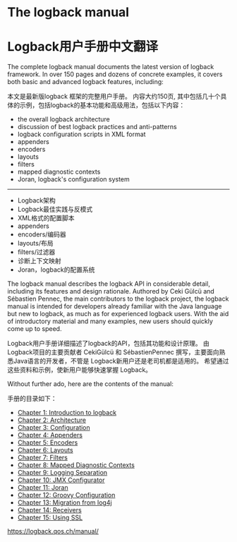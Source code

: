 # The logback manual

# Logback用户手册中文翻译

The complete logback manual documents the latest version of logback framework. In over 150 pages and dozens of concrete examples, it covers both basic and advanced logback features, including:

本文是最新版logback 框架的完整用户手册。 内容大约150页, 其中包括几十个具体的示例，包括logback的基本功能和高级用法，包括以下内容：

- the overall logback architecture
- discussion of best logback practices and anti-patterns
- logback configuration scripts in XML format
- appenders
- encoders
- layouts
- filters
- mapped diagnostic contexts
- Joran, logback's configuration system

-----

 - Logback架构
 - Logback最佳实践与反模式
 - XML格式的配置脚本
 - appenders
 - encoders/编码器
 - layouts/布局
 - filters/过滤器
 - 诊断上下文映射
 - Joran，logback的配置系统

The logback manual describes the logback API in considerable detail, including its features and design rationale. Authored by Ceki Gülcü and Sébastien Pennec, the main contributors to the logback project, the logback manual is intended for developers already familiar with the Java language but new to logback, as much as for experienced logback users. With the aid of introductory material and many examples, new users should quickly come up to speed.

Logback用户手册详细描述了logback的API，包括其功能和设计原理。
由Logback项目的主要贡献者 CekiGülcü 和 SébastienPennec 撰写，主要面向熟悉Java语言的开发者，不管是 Logback新用户还是老司机都是适用的。 希望通过这些资料和示例，使新用户能够快速掌握 Logback。

Without further ado, here are the contents of the manual:

手册的目录如下：

- [Chapter 1: Introduction to logback](./01_introduction.md)
- [Chapter 2: Architecture](./02_architecture.md)
- [Chapter 3: Configuration](./03_configuration.md)
- [Chapter 4: Appenders](./04_appenders.md)
- [Chapter 5: Encoders](./05_encoders.md)
- [Chapter 6: Layouts](./06_layouts.md)
- [Chapter 7: Filters](./07_filters.md)
- [Chapter 8: Mapped Diagnostic Contexts](./08_mdc.md)
- [Chapter 9: Logging Separation](./09_loggingSeparation.md)
- [Chapter 10: JMX Configurator](./10_jmxConfig.md)
- [Chapter 11: Joran](./11_onJoran.md)
- [Chapter 12: Groovy Configuration](./12_groovy.md)
- [Chapter 13: Migration from log4j](./13_migrationFromLog4j.md)
- [Chapter 14: Receivers](./14_receivers.md)
- [Chapter 15: Using SSL](./15_usingSSL.md)




<https://logback.qos.ch/manual/>
